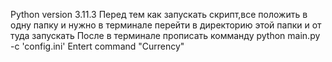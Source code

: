 Python version 3.11.3
Перед тем как запускать скрипт,все положить в одну папку и нужно в терминале перейти в директорию этой папки и от туда запускать
После в терминале прописать комманду python main.py -c 'config.ini'
Entert command "Currency"

